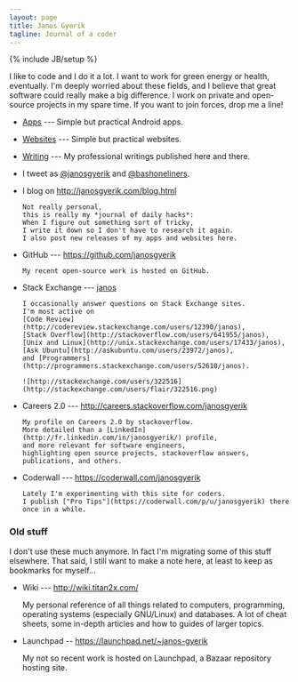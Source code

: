 ```yaml
---
layout: page
title: Janos Gyerik
tagline: Journal of a coder
---
```

{% include JB/setup %}

I like to code and I do it a lot.
I want to work for green energy or health, eventually.
I'm deeply worried about these fields,
and I believe that great software could really make a big difference.
I work on private and open-source projects in my spare time.
If you want to join forces, drop me a line!

- [Apps](apps.html) ---
  Simple but practical Android apps.

- [Websites](websites.html) ---
  Simple but practical websites.

- [Writing](writing.html) ---
  My professional writings published here and there.

- I tweet as [@janosgyerik](https://twitter.com/janosgyerik) and [@bashoneliners](https://twitter.com/bashoneliners).

- I blog on http://janosgyerik.com/blog.html

      Not really personal,
      this is really my *journal of daily hacks*:
      When I figure out something sort of tricky,
      I write it down so I don't have to research it again.
      I also post new releases of my apps and websites here.

- GitHub --- https://github.com/janosgyerik

      My recent open-source work is hosted on GitHub.

- Stack Exchange --- [janos](http://stackexchange.com/users/322516)

      I occasionally answer questions on Stack Exchange sites.
      I'm most active on
      [Code Review](http://codereview.stackexchange.com/users/12390/janos),
      [Stack Overflow](http://stackoverflow.com/users/641955/janos),
      [Unix and Linux](http://unix.stackexchange.com/users/17433/janos),
      [Ask Ubuntu](http://askubuntu.com/users/23972/janos),
      and [Programmers](http://programmers.stackexchange.com/users/52610/janos).

      ![http://stackexchange.com/users/322516](http://stackexchange.com/users/flair/322516.png)

- Careers 2.0 --- http://careers.stackoverflow.com/janosgyerik

      My profile on Careers 2.0 by stackoverflow.
      More detailed than a [LinkedIn](http://fr.linkedin.com/in/janosgyerik/) profile,
      and more relevant for software engineers,
      highlighting open source projects, stackoverflow answers,
      publications, and others.

- Coderwall --- https://coderwall.com/janosgyerik

      Lately I'm experimenting with this site for coders.
      I publish ["Pro Tips"](https://coderwall.com/p/u/janosgyerik) there once in a while.

### Old stuff

I don't use these much anymore.
In fact I'm migrating some of this stuff elsewhere.
That said, I still want to make a note here,
at least to keep as bookmarks for myself...

- Wiki --- http://wiki.titan2x.com/

  My personal reference of all things related to computers,
  programming, operating systems (especially GNU/Linux) and databases.
  A lot of cheat sheets,
  some in-depth articles and how to guides of larger topics.

- Launchpad -- https://launchpad.net/~janos-gyerik

  My not so recent work is hosted on Launchpad,
  a Bazaar repository hosting site.

<!--
If you appreciate my open source work, apps, tools,
you can make a small donation through PayPal:

<form action="https://www.paypal.com/cgi-bin/webscr" method="post" target="_top">
<input type="hidden" name="cmd" value="_s-xclick">
<input type="hidden" name="hosted_button_id" value="JMG95JHR9DLQU">
<input type="image" src="https://www.paypalobjects.com/en_US/i/btn/btn_donate_LG.gif" border="0" name="submit" alt="PayPal - The safer, easier way to pay online!">
<img alt="" border="0" src="https://www.paypalobjects.com/en_US/i/scr/pixel.gif" width="1" height="1">
</form>
-->
